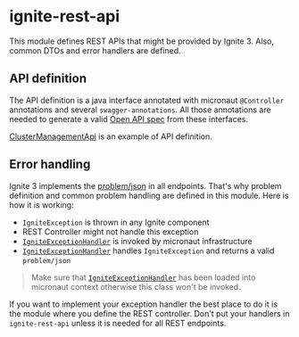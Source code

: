 # ignite-rest-api

This module defines REST APIs that might be provided by Ignite 3. Also, common
DTOs and error handlers are defined.

## API definition

The API definition is a java interface annotated with micronaut `@Controller`  
annotations and several `swagger-annotations`. All those annotations are 
needed to generate a valid [Open API spec](todo) from these interfaces.

[ClusterManagementApi](src/main/java/org/apache/ignite/internal/rest/api/cluster/ClusterManagementApi.java) is an example of API definition.

## Error handling

Ignite 3 implements the [problem/json](todo) in all endpoints. That's why
problem definition and common problem handling are defined in this module. Here is how it is working:

- `IgniteException` is thrown in any Ignite component
- REST Controller might not handle this exception 
- [`IgniteExceptionHandler`](src/main/java/org/apache/ignite/internal/rest/exception/handler/IgniteExceptionHandler.java) 
is invoked by micronaut infrastructure
- [`IgniteExceptionHandler`](src/main/java/org/apache/ignite/internal/rest/exception/handler/IgniteExceptionHandler.java)  handles `IgniteException` and returns a valid `problem/json`

> Make sure that [`IgniteExceptionHandler`](src/main/java/org/apache/ignite/internal/rest/exception/handler/IgniteExceptionHandler.java)
> has been loaded into micronaut context otherwise this class won't be invoked.

If you want to implement your exception handler the best place to do it 
is the module where you define the REST controller. Don't put your handlers in
`ignite-rest-api` unless it is needed for all REST endpoints.
